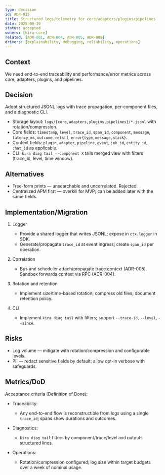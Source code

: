 ```yaml
---
type: decision
id: ADR-015
title: Structured logs/telemetry for core/adapters/plugins/pipelines
date: 2025-09-19
status: accepted
owners: [kira-core]
related: [ADR-001, ADR-004, ADR-005, ADR-009]
drivers: [explainability, debugging, reliability, operations]
---
```


## Context

We need end-to-end traceability and performance/error metrics across core, adapters, plugins, and pipelines.

## Decision

Adopt structured JSONL logs with trace propagation, per-component files, and a diagnostic CLI.

- Storage layout: `logs/{core,adapters,plugins,pipelines}/*.jsonl` with rotation/compression.
- Core fields: `timestamp`, `level`, `trace_id`, `span_id`, `component`, `message`, `latency_ms`, `outcome`, `refs[]`, `error{type,message,stack}`.
- Context fields: `plugin`, `adapter`, `pipeline`, `event`, `job_id`, `entity_id`, `chat_id` as applicable.
- CLI: `kira diag tail --component X` tails merged view with filters (trace_id, level, time window).

## Alternatives

- Free-form prints — unsearchable and uncorrelated. Rejected.
- Centralized APM first — overkill for MVP; can be added later with the same fields.

## Implementation/Migration

1) Logger
   - Provide a shared logger that writes JSONL; expose in `ctx.logger` in SDK.
   - Generate/propagate `trace_id` at event ingress; create `span_id` per operation.

2) Correlation
   - Bus and scheduler attach/propagate trace context (ADR-005). Sandbox forwards context via RPC (ADR-004).

3) Rotation and retention
   - Implement size/time-based rotation; compress old files; document retention policy.

4) CLI
   - Implement `kira diag tail` with filters; support `--trace-id`, `--level`, `--since`.

## Risks

- Log volume — mitigate with rotation/compression and configurable levels.
- PII — redact sensitive fields by default; allow opt-in verbose with safeguards.

## Metrics/DoD

Acceptance criteria (Definition of Done):

- Traceability:
  - Any end-to-end flow is reconstructible from logs using a single `trace_id`; spans show durations and outcomes.

- Diagnostics:
  - `kira diag tail` filters by component/trace/level and outputs structured lines.

- Operations:
  - Rotation/compression configured; log size within target budgets over a week of nominal usage.
